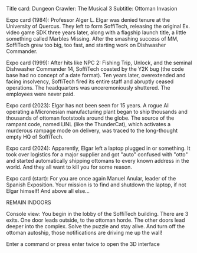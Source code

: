 Title card: Dungeon Crawler: The Musical 3
Subtitle: Ottoman Invasion

Expo card (1984): Professor Alger L. Elgar was denied tenure at the University of Quercus. They left to form SoffiTech, releasing the original Ex. video game SDK three years later, along with a flagship launch title, a little something called Marbles Missing. After the smashing success of MM, SoffiTech grew too big, too fast, and starting work on Dishwasher Commander.

Expo card (1999): After hits like NPC 2: Fishing Trip, Unlock, and the seminal Dishwasher Commander 14, SoffiTech coasted by the Y2K bug (the code base had no concept of a date format). Ten years later, overextended and facing insolvency, SoffiTech fired its entire staff and abruptly ceased operations. The headquarters was unceremoniously shuttered. The employees were never paid.

Expo card (2023): Elgar has not been seen for 15 years. A rogue AI operating a Micronesian manufacturing plant began to ship thousands and thousands of ottoman footstools around the globe. The source of the rampant code, named LINL (like the ThunderCat), which activates a murderous rampage mode on delivery, was traced to the long-thought empty HQ of SoffiTech.

Expo card (2024): Apparently, Elgar left a laptop plugged in or something. It took over logistics for a major supplier and got "auto" confused with "otto" and started automatically shipping ottomans to every known address in the world. And they all want to kill you for some reason.

Expo card (start):
For you are once again Manuel Anular, leader of the Spanish Exposition. Your mission is to find and shutdown the laptop, if not Elgar himself! And above all else...

REMAIN INDOORS

Console view: You begin in the lobby of the SoffiTech building. There are 3 exits. One door leads outside, to the ottoman horde. The other doors lead deeper into the complex. Solve the puzzle and stay alive. And turn off the ottoman autoship, those notifications are driving me up the wall!

Enter a command or press enter twice to open the 3D interface
